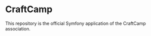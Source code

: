 CraftCamp
===========

This repository is the official Symfony application of the CraftCamp association.
